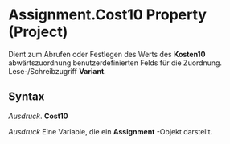 
# Assignment.Cost10 Property (Project)

Dient zum Abrufen oder Festlegen des Werts des  **Kosten10** abwärtszuordnung benutzerdefinierten Felds für die Zuordnung. Lese-/Schreibzugriff **Variant**.


## Syntax

 _Ausdruck_. **Cost10**

 _Ausdruck_ Eine Variable, die ein **Assignment** -Objekt darstellt.

